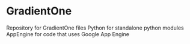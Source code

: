 # GradientOne
Repository for GradientOne files
Python for standalone python modules
AppEngine for code that uses Google App Engine

